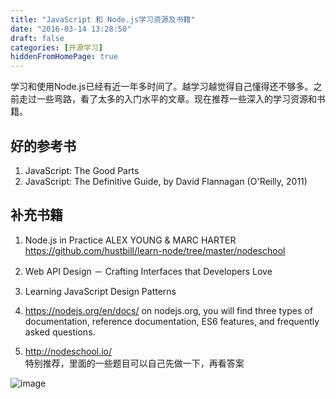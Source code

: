 ```yaml
---
title: "JavaScript 和 Node.js学习资源及书籍"
date: "2016-03-14 13:28:50"
draft: false
categories: [开源学习]
hiddenFromHomePage: true
---
```

学习和使用Node.js已经有近一年多时间了。越学习越觉得自己懂得还不够多。之前走过一些弯路，看了太多的入门水平的文章。现在推荐一些深入的学习资源和书籍。


好的参考书
----------
1. JavaScript:  The Good Parts    
2. JavaScript: The Definitive Guide, by David Flannagan (O'Reilly, 2011)  


补充书籍
----------
1. Node.js in Practice  ALEX YOUNG & MARC HARTER
https://github.com/hustbill/learn-node/tree/master/nodeschool

2. Web API Design － Crafting Interfaces that Developers Love

3. Learning JavaScript Design Patterns

4. https://nodejs.org/en/docs/ 
on nodejs.org, you will find three types of documentation, reference documentation, ES6 features, and frequently asked questions.

5. http://nodeschool.io/  
  特别推荐，里面的一些题目可以自己先做一下，再看答案

![image](/images/开源技术/1647554-c27a279fd0678fb6.png)
